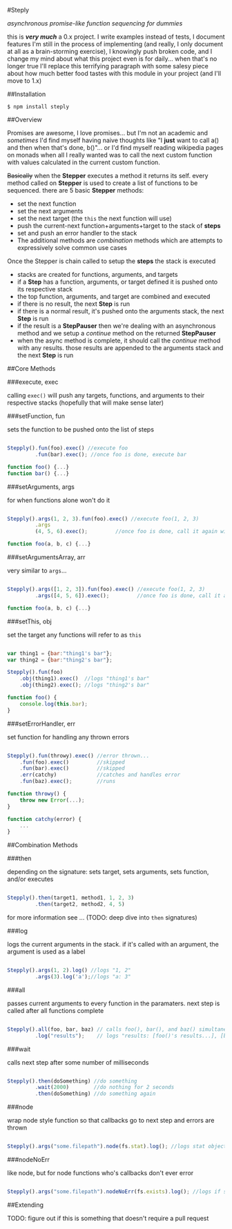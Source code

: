 #Steply

*asynchronous promise-like function sequencing for dummies*

this is ***very much*** a 0.x project. I write examples instead of tests, I document features I'm still in the process of implementing (and really, I only document at all as a brain-storming exercise), I knowingly push broken code, and I change my mind about what this project even is for daily... when that's no longer true I'll replace this terrifying paragraph with some salesy piece about how much better food tastes with this module in your project (and I'll move to 1.x)

##Installation

    $ npm install steply

##Overview

Promises are awesome, I love promises... but I'm not an academic and *sometimes* I'd find myself having naive thoughts like "I **just** want to call a() and then when that's done, b()"...  or I'd find myself reading wikipedia pages on monads when all I really wanted was to call the next custom function with values calculated in the current custom function.

~~Basically~~ when the **Stepper** executes a method it returns its self.  every method called on **Stepper** is used to create a list of functions to be sequenced.  there are 5 basic **Stepper** methods:

- set the next function
- set the next arguments
- set the next target (the `this` the next function will use)
- push the current-next function+arguments+target to the stack of **steps**
- set and push an error handler to the stack
- The additional methods are *combination* methods which are attempts to expressively solve common use cases

Once the Stepper is chain called to setup the **steps** the stack is executed

- stacks are created for functions, arguments, and targets
- if a **Step** has a function, arguments, or target defined it is pushed onto its respective stack
- the top function, arguments, and target are combined and executed
- if there is no result, the next **Step** is run
- if there is a normal result, it's pushed onto the arguments stack, the next **Step** is run
- if the result is a **StepPauser** then we're dealing with an asynchronous method and we setup a *continue* method on the returned **StepPauser**
- when the async method is complete, it should call the *continue* method with any results. those results are appended to the arguments stack and the next **Step** is run


##Core Methods




###execute, exec

calling `exec()` will push any targets, functions, and arguments to their respective stacks (hopefully that will make sense later)




###setFunction, fun

sets the function to be pushed onto the list of steps
```js

Stepply().fun(foo).exec() //execute foo
         .fun(bar).exec(); //once foo is done, execute bar

function foo() {...}
function bar() {...}
```




###setArguments, args

for when functions alone won't do it
```js

Stepply().args(1, 2, 3).fun(foo).exec() //execute foo(1, 2, 3)
         .args
         (4, 5, 6).exec();         //once foo is done, call it again with (4, 5, 6)

function foo(a, b, c) {...}
```




###setArgumentsArray, arr

very similar to `args`...

```js

Stepply().args([1, 2, 3]).fun(foo).exec() //execute foo(1, 2, 3)
         .args([4, 5, 6]).exec();         //once foo is done, call it again with (4, 5, 6)

function foo(a, b, c) {...}
```




###setThis, obj

set the target any functions will refer to as `this`

```js

var thing1 = {bar:"thing1's bar"};
var thing2 = {bar:"thing2's bar"};

Stepply().fun(foo)
    .obj(thing1).exec()  //logs "thing1's bar"
    .obj(thing2).exec(); //logs "thing2's bar"

function foo() {
    console.log(this.bar);
}
```




###setErrorHandler, err

set function for handling any thrown errors

```js

Stepply().fun(throwy).exec() //error thrown...
    .fun(foo).exec()         //skipped
    .fun(bar).exec()         //skipped
    .err(catchy)             //catches and handles error
    .fun(baz).exec();        //runs

function throwy() {
    throw new Error(...);
}

function catchy(error) {
    ...
}
```




##Combination Methods




###then

depending on the signature: sets target, sets arguments, sets function, and/or executes

```js

Stepply().then(target1, method1, 1, 2, 3)
         .then(target2, method2, 4, 5)

```

for more information see ... (TODO: deep dive into `then` signatures)




###log

logs the current arguments in the stack.  if it's called with an argument, the argument is used as a label

```js

Stepply().args(1, 2).log() //logs "1, 2"
         .args(3).log('a');//logs "a: 3"

```




###all

passes current arguments to every function in the paramaters.  next step is called after all functions complete

```js

Stepply().all(foo, bar, baz) // calls foo(), bar(), and baz() simultaneously
         .log("results");    // logs "results: [foo()'s results...], [bar()'s results...], [baz()'s results...]"

```




###wait

calls next step after some number of milliseconds

```js

Stepply().then(doSomething) //do something
         .wait(2000)        //do nothing for 2 seconds
         .then(doSomething) //do something again

```




###node

wrap node style function so that callbacks go to next step and errors are thrown

```js

Stepply().args("some.filepath").node(fs.stat).log(); //logs stat object for some.filepath

```




###nodeNoErr

like node, but for node functions who's callbacks don't ever error

```js

Stepply().args("some.filepath").nodeNoErr(fs.exists).log(); //logs if some.filepath exists

```




##Extending

TODO: figure out if this is something that doesn't require a pull request
